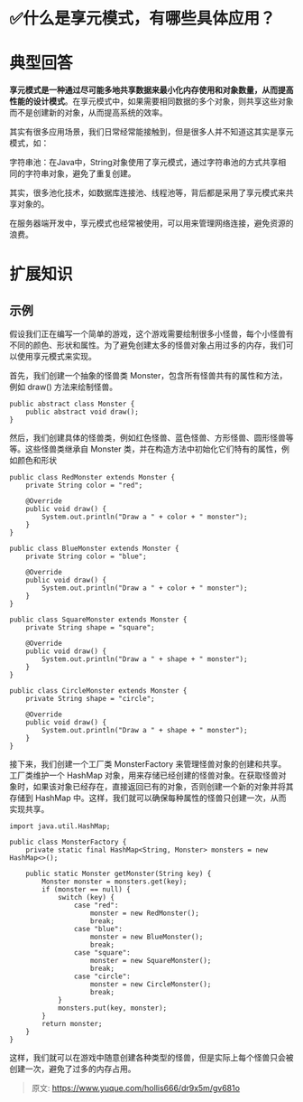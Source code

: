 # ✅什么是享元模式，有哪些具体应用？


# 典型回答

**享元模式是一种通过尽可能多地共享数据来最小化内存使用和对象数量，从而提高性能的设计模式**。在享元模式中，如果需要相同数据的多个对象，则共享这些对象而不是创建新的对象，从而提高系统的效率。

其实有很多应用场景，我们日常经常能接触到，但是很多人并不知道这其实是享元模式，如：

字符串池：在Java中，String对象使用了享元模式，通过字符串池的方式共享相同的字符串对象，避免了重复创建。

其实，很多池化技术，如数据库连接池、线程池等，背后都是采用了享元模式来共享对象的。

在服务器端开发中，享元模式也经常被使用，可以用来管理网络连接，避免资源的浪费。


# 扩展知识


## 示例

假设我们正在编写一个简单的游戏，这个游戏需要绘制很多小怪兽，每个小怪兽有不同的颜色、形状和属性。为了避免创建太多的怪兽对象占用过多的内存，我们可以使用享元模式来实现。

首先，我们创建一个抽象的怪兽类 Monster，包含所有怪兽共有的属性和方法，例如 draw() 方法来绘制怪兽。

```
public abstract class Monster {
    public abstract void draw();
}

```

然后，我们创建具体的怪兽类，例如红色怪兽、蓝色怪兽、方形怪兽、圆形怪兽等等。这些怪兽类继承自 Monster 类，并在构造方法中初始化它们特有的属性，例如颜色和形状

```
public class RedMonster extends Monster {
    private String color = "red";

    @Override
    public void draw() {
        System.out.println("Draw a " + color + " monster");
    }
}

public class BlueMonster extends Monster {
    private String color = "blue";

    @Override
    public void draw() {
        System.out.println("Draw a " + color + " monster");
    }
}

public class SquareMonster extends Monster {
    private String shape = "square";

    @Override
    public void draw() {
        System.out.println("Draw a " + shape + " monster");
    }
}

public class CircleMonster extends Monster {
    private String shape = "circle";

    @Override
    public void draw() {
        System.out.println("Draw a " + shape + " monster");
    }
}

```

接下来，我们创建一个工厂类 MonsterFactory 来管理怪兽对象的创建和共享。工厂类维护一个 HashMap 对象，用来存储已经创建的怪兽对象。在获取怪兽对象时，如果该对象已经存在，直接返回已有的对象，否则创建一个新的对象并将其存储到 HashMap 中。这样，我们就可以确保每种属性的怪兽只创建一次，从而实现共享。

```
import java.util.HashMap;

public class MonsterFactory {
    private static final HashMap<String, Monster> monsters = new HashMap<>();

    public static Monster getMonster(String key) {
        Monster monster = monsters.get(key);
        if (monster == null) {
            switch (key) {
                case "red":
                    monster = new RedMonster();
                    break;
                case "blue":
                    monster = new BlueMonster();
                    break;
                case "square":
                    monster = new SquareMonster();
                    break;
                case "circle":
                    monster = new CircleMonster();
                    break;
            }
            monsters.put(key, monster);
        }
        return monster;
    }
}

```

这样，我们就可以在游戏中随意创建各种类型的怪兽，但是实际上每个怪兽只会被创建一次，避免了过多的内存占用。


> 原文: <https://www.yuque.com/hollis666/dr9x5m/gv681o>